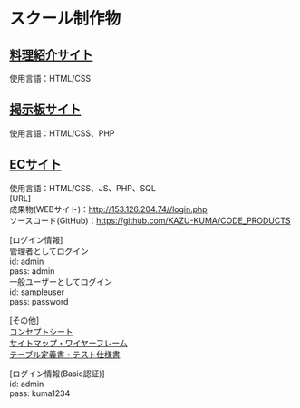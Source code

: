 # スクール制作物

## [料理紹介サイト](http://153.126.204.74/school/CookingSite/cookcamp.html)   
使用言語：HTML/CSS  

## [掲示板サイト](http://153.126.204.74/school/BulletinBoardSystem/bbs.php)  
使用言語：HTML/CSS、PHP  

## [ECサイト](http://153.126.204.74//login.php )  
使用言語：HTML/CSS、JS、PHP、SQL  
[URL]  
成果物(WEBサイト)：http://153.126.204.74//login.php  
ソースコード(GitHub)：https://github.com/KAZU-KUMA/CODE_PRODUCTS  

[ログイン情報]  
管理者としてログイン  
id: admin  
pass: admin  
一般ユーザーとしてログイン  
id: sampleuser  
pass: password  

[その他]  
[コンセプトシート](https://docs.google.com/presentation/d/e/2PACX-1vRHZFbUvCaDwx9wNjqnDOhjDXosQs5MxPFbNIf8yLIbBeGkizOBZV3vMD71CurL5IJH3CQYD3V4qWSs/pub?start=false&loop=false&delayms=3000&slide=id.g884934fa08_1_132)  
[サイトマップ・ワイヤーフレーム](https://docs.google.com/presentation/d/e/2PACX-1vTkiNCIhdDyYe9uCzu5IJLGIW5vTGLBjlwJgMW97oFPt9RmYAY9Z63pC_aS0ZaOWAmB4hpA5n21CTgB/pub?start=false&loop=false&delayms=3000&slide=id.g80b6363779_0_0)  
[テーブル定義書・テスト仕様書](https://docs.google.com/spreadsheets/d/e/2PACX-1vRd22QJfTEqvJqLu-G5inUQYFfzQd2p0con8FNSAK9GJbkASp89mtj9-TVlqJfGnhH_p4gNsSajm6gI/pubhtml#)  


[ログイン情報(Basic認証)]  
id: admin  
pass: kuma1234  




